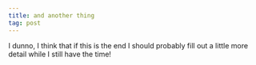 ```yaml
---
title: and another thing
tag: post
---
```


I dunno, I think that if this is the end I should probably fill out a little more detail while I still have the time!
